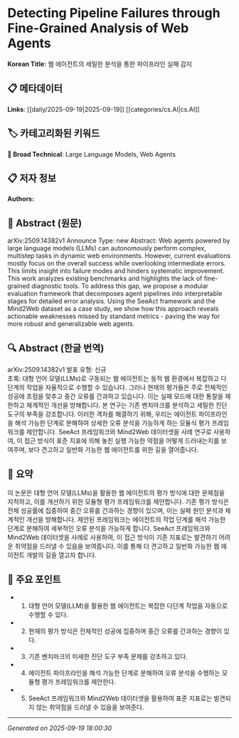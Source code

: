 
# Detecting Pipeline Failures through Fine-Grained Analysis of Web Agents

**Korean Title:** 웹 에이전트의 세밀한 분석을 통한 파이프라인 실패 감지

## 📋 메타데이터

**Links**: [[daily/2025-09-19|2025-09-19]] [[categories/cs.AI|cs.AI]]

## 🏷️ 카테고리화된 키워드
**🔬 Broad Technical**: Large Language Models, Web Agents

## 📋 저자 정보

**Authors:** 

## 📄 Abstract (원문)

arXiv:2509.14382v1 Announce Type: new 
Abstract: Web agents powered by large language models (LLMs) can autonomously perform complex, multistep tasks in dynamic web environments. However, current evaluations mostly focus on the overall success while overlooking intermediate errors. This limits insight into failure modes and hinders systematic improvement. This work analyzes existing benchmarks and highlights the lack of fine-grained diagnostic tools. To address this gap, we propose a modular evaluation framework that decomposes agent pipelines into interpretable stages for detailed error analysis. Using the SeeAct framework and the Mind2Web dataset as a case study, we show how this approach reveals actionable weaknesses missed by standard metrics - paving the way for more robust and generalizable web agents.

## 🔍 Abstract (한글 번역)

arXiv:2509.14382v1 발표 유형: 신규  
초록: 대형 언어 모델(LLMs)로 구동되는 웹 에이전트는 동적 웹 환경에서 복잡하고 다단계의 작업을 자율적으로 수행할 수 있습니다. 그러나 현재의 평가들은 주로 전체적인 성공에 초점을 맞추고 중간 오류를 간과하고 있습니다. 이는 실패 모드에 대한 통찰을 제한하고 체계적인 개선을 방해합니다. 본 연구는 기존 벤치마크를 분석하고 세밀한 진단 도구의 부족을 강조합니다. 이러한 격차를 해결하기 위해, 우리는 에이전트 파이프라인을 해석 가능한 단계로 분해하여 상세한 오류 분석을 가능하게 하는 모듈식 평가 프레임워크를 제안합니다. SeeAct 프레임워크와 Mind2Web 데이터셋을 사례 연구로 사용하여, 이 접근 방식이 표준 지표에 의해 놓친 실행 가능한 약점을 어떻게 드러내는지를 보여주며, 보다 견고하고 일반화 가능한 웹 에이전트를 위한 길을 열어줍니다.

## 📝 요약

이 논문은 대형 언어 모델(LLMs)을 활용한 웹 에이전트의 평가 방식에 대한 문제점을 지적하고, 이를 개선하기 위한 모듈형 평가 프레임워크를 제안합니다. 기존 평가 방식은 전체 성공률에 집중하여 중간 오류를 간과하는 경향이 있으며, 이는 실패 원인 분석과 체계적인 개선을 방해합니다. 제안된 프레임워크는 에이전트의 작업 단계를 해석 가능한 단계로 분해하여 세부적인 오류 분석을 가능하게 합니다. SeeAct 프레임워크와 Mind2Web 데이터셋을 사례로 사용하여, 이 접근 방식이 기존 지표로는 발견하기 어려운 취약점을 드러낼 수 있음을 보여줍니다. 이를 통해 더 견고하고 일반화 가능한 웹 에이전트 개발의 길을 열고자 합니다.

## 🎯 주요 포인트

- 1. 대형 언어 모델(LLM)을 활용한 웹 에이전트는 복잡한 다단계 작업을 자동으로 수행할 수 있다.

- 2. 현재의 평가 방식은 전체적인 성공에 집중하며 중간 오류를 간과하는 경향이 있다.

- 3. 기존 벤치마크의 미세한 진단 도구 부족 문제를 강조하고 있다.

- 4. 에이전트 파이프라인을 해석 가능한 단계로 분해하여 오류 분석을 수행하는 모듈형 평가 프레임워크를 제안한다.

- 5. SeeAct 프레임워크와 Mind2Web 데이터셋을 활용하여 표준 지표로는 발견되지 않는 취약점을 드러낼 수 있음을 보여준다.

---

*Generated on 2025-09-19 18:00:30*